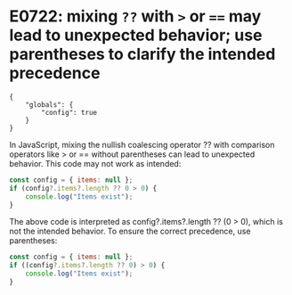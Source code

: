 # E0722: mixing `??` with `>` or `==` may lead to unexpected behavior; use parentheses to clarify the intended precedence

```config-for-examples
{
    "globals": {
        "config": true
    }
}
```

In JavaScript, mixing the nullish coalescing operator ?? with comparison operators like > or == without parentheses can lead to unexpected behavior. This code may not work as intended:

```javascript
const config = { items: null };
if (config?.items?.length ?? 0 > 0) {
    console.log("Items exist");
}
```

The above code is interpreted as config?.items?.length ?? (0 > 0), which is not the intended behavior. To ensure the correct precedence, use parentheses:

```javascript
const config = { items: null };
if ((config?.items?.length ?? 0) > 0) {
    console.log("Items exist");
}
```



